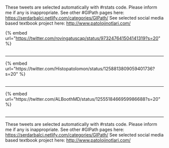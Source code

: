 

These tweets are selected automatically with #rstats code. Please inform me if any is inappropriate.
See other #GIPath pages here: https://serdarbalci.netlify.com/categories/GIPath/ 
See selected social media based textbook project here: http://www.patolojinotlari.com/

{% embed url="https://twitter.com/rovingatuscap/status/973247641504141319?s=20" %}<br>
<br>
<hr>
{% embed url="https://twitter.com/Histopatolomon/status/1258813809059401736?s=20" %}<br>
<br>
<hr>
{% embed url="https://twitter.com/ALBoothMD/status/1255518466959986688?s=20" %}<br>
<br>
<hr>


These tweets are selected automatically with #rstats code. Please inform me if any is inappropriate.
See other #GIPath pages here: https://serdarbalci.netlify.com/categories/GIPath/ 
See selected social media based textbook project here: http://www.patolojinotlari.com/
